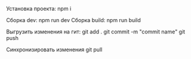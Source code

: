 Установка проекта: npm i

Сборка dev:     npm run dev
Сборка build:   npm run build

Выгрузить изменения на гит:
git add .
git commit -m "commit name"
git push

Синхронизировать изменения
git pull